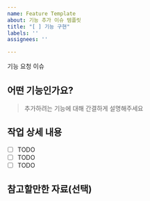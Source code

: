 ```yaml
---
name: Feature Template
about: 기능 추가 이슈 템플릿
title: "[ ] 기능 구현"
labels: ''
assignees: ''

---
```


기능 요청 이슈
## 어떤 기능인가요?

> 추가하려는 기능에 대해 간결하게 설명해주세요

## 작업 상세 내용

- [ ] TODO
- [ ] TODO
- [ ] TODO

## 참고할만한 자료(선택)
